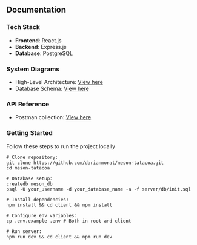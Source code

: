 ## Documentation

### Tech Stack

- **Frontend**: React.js
- **Backend**: Express.js
- **Database**: PostgreSQL

### System Diagrams

- High-Level Architecture: [View here](/docs/diagrams/system-architecture.png)
- Database Schema: [View here](/docs/diagrams/data-schema.png)

### API Reference

- Postman collection: [View here](https://)
 <!-- - Interactive Docs (Swagger UI): [View here](https://) -->

### Getting Started

Follow these steps to run the project locally

```shell
# Clone repository:
git clone https://github.com/darianmorat/meson-tatacoa.git
cd meson-tatacoa

# Database setup:
createdb meson_db
psql -U your_username -d your_database_name -a -f server/db/init.sql

# Install dependencies:
npm install && cd client && npm install

# Configure env variables:
cp .env.example .env # Both in root and client

# Run server:
npm run dev && cd client && npm run dev
```
